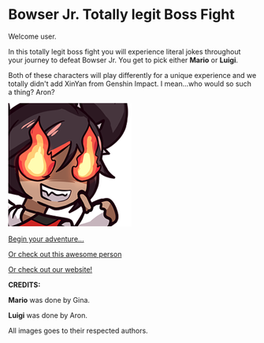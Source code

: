 # Bowser Jr. Totally legit Boss Fight

Welcome user.

In this totally legit boss fight you will experience literal jokes throughout your journey to defeat Bowser Jr. You get to pick either **Mario** or **Luigi**.

Both of these characters will play differently for a unique experience and we totally didn't add XinYan from Genshin Impact. I mean...who would so such a thing? Aron?

![Xinyan](img/Xinyan.png)

[Begin your adventure...](sequence/characterchoice.md)

[Or check out this awesome person](https://github.com/bmuellerhstat)

[Or check out our website!](https://aronl9810.github.io/totallylegitbowserjrfight/)


**CREDITS:**

**Mario** was done by Gina. 

**Luigi** was done by Aron.   

All images goes to their respected authors. 